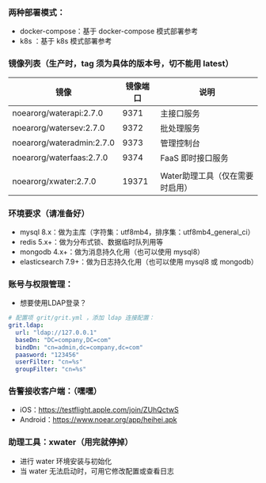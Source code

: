 
### 两种部署模式：

* docker-compose：基于 docker-compose 模式部署参考
* k8s ：基于 k8s 模式部署参考


### 镜像列表（生产时，tag 须为具体的版本号，切不能用 latest）

| 镜像                      | 镜像端口    | 说明                 |
|-------------------------|-------|--------------------|
| noearorg/waterapi:2.7.0 | 9371  | 主接口服务              |
| noearorg/watersev:2.7.0       | 9372  | 批处理服务              |
| noearorg/wateradmin:2.7.0     | 9373  | 管理控制台              |
| noearorg/waterfaas:2.7.0      | 9374  | FaaS 即时接口服务        |
|                         |       |                    |
| noearorg/xwater:2.7.0         | 19371 | Water助理工具（仅在需要时启用） |



### 环境要求（请准备好）

* mysql 8.x：做为主库（字符集：utf8mb4，排序集：utf8mb4_general_ci）
* redis 5.x+：做为分布式锁、数据临时队列用等
* mongodb 4.x+：做为消息持久化用（也可以使用 mysql8）
* elasticsearch 7.9+：做为日志持久化用（也可以使用 mysql8 或 mongodb）

### 账号与权限管理：

* 想要使用LDAP登录？

```yaml
# 配置项 grit/grit.yml ，添加 ldap 连接配置：
grit.ldap:
  url: "ldap://127.0.0.1"
  baseDn: "DC=company,DC=com"
  bindDn: "cn=admin,dc=company,dc=com"
  paasword: "123456"
  userFilter: "cn=%s"
  groupFilter: "cn=%s"
```

### 告警接收客户端：（嘿嘿）

* iOS：https://testflight.apple.com/join/ZUhQctwS
* Android：https://www.noear.org/app/heihei.apk

### 助理工具：xwater（用完就停掉）

* 进行 water  环境安装与初始化
* 当 water 无法启动时，可用它修改配置或查看日志




